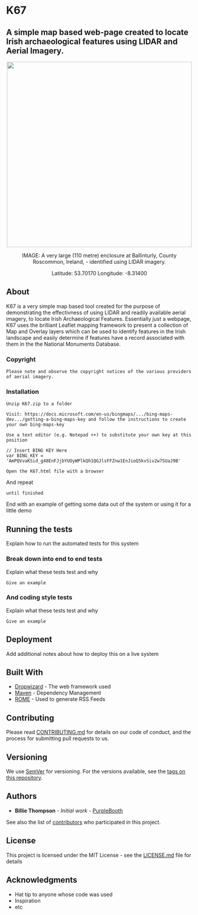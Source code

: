 # K67
<H2>A simple map based web-page created to locate Irish archaeological features using LIDAR and Aerial Imagery.</H2>

<p align="center">
  <img width="500" height="500" src="https://github.com/briandoylegit/K67/blob/master/images/Ballinturly.gif">
</p>
<p style="text-align: center;">IMAGE: A very large (110 metre) enclosure at Ballinturly, County Roscommon, Ireland, - identified using LIDAR imagery.</p>
<p style="text-align: center;">Latitude: 53.70170  Longitude: -8.31400</p>




## About

K67 is a very simple map based tool created for the purpose of demonstrating the effectivness of using LIDAR and readily available aerial imagery, to locate Irish Archaeological Features. Essentially just a webpage, K67 uses the brilliant Leaflet mapping framework to present a collection of Map and Overlay layers which can be used to identify features in the Irish landscape and easily determine if features have a record associated with them in the the National Monuments Database.

### Copyright

```
Please note and observe the copyright notices of the various providers of aerial imagery.
```

### Installation

```
Unzip K67.zip to a folder

Visit: https://docs.microsoft.com/en-us/bingmaps/.../bing-maps-dev.../getting-a-bing-maps-key and follow the instructions to create your own bing-maps-key

Use a text editor (e.g. Notepad ++) to substitute your own key at this position

// Insert BING KEY Here
var BING_KEY = 'AmPQVvaKSid_g48EnFJjbYUOyWPlkQh1QGJlsFFZnw1EnJioQ5kvSiv2w7SUaJ9B'

Open the K67.html file with a browser
```

And repeat

```
until finished
```

End with an example of getting some data out of the system or using it for a little demo

## Running the tests

Explain how to run the automated tests for this system

### Break down into end to end tests

Explain what these tests test and why

```
Give an example
```

### And coding style tests

Explain what these tests test and why

```
Give an example
```

## Deployment

Add additional notes about how to deploy this on a live system

## Built With

* [Dropwizard](http://www.dropwizard.io/1.0.2/docs/) - The web framework used
* [Maven](https://maven.apache.org/) - Dependency Management
* [ROME](https://rometools.github.io/rome/) - Used to generate RSS Feeds

## Contributing

Please read [CONTRIBUTING.md](https://gist.github.com/PurpleBooth/b24679402957c63ec426) for details on our code of conduct, and the process for submitting pull requests to us.

## Versioning

We use [SemVer](http://semver.org/) for versioning. For the versions available, see the [tags on this repository](https://github.com/your/project/tags). 

## Authors

* **Billie Thompson** - *Initial work* - [PurpleBooth](https://github.com/PurpleBooth)

See also the list of [contributors](https://github.com/your/project/contributors) who participated in this project.

## License

This project is licensed under the MIT License - see the [LICENSE.md](LICENSE.md) file for details

## Acknowledgments

* Hat tip to anyone whose code was used
* Inspiration
* etc

